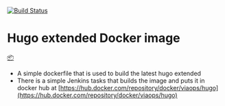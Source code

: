 [![Build Status](https://jenkins.viaops.com/buildStatus/icon?job=Hugo?style=flat-square)](https://jenkins.viaops.com/job/Hugo/)
# Hugo extended Docker image

[:package:](https://github.com/viaops/hugo/releases/tag/0.66.0)

- A simple dockerfile that is used to build the latest hugo extended
- There is a simple Jenkins tasks that builds the image and puts it in docker hub at [https://hub.docker.com/repository/docker/viaops/hugo](https://hub.docker.com/repository/docker/viaops/hugo)
